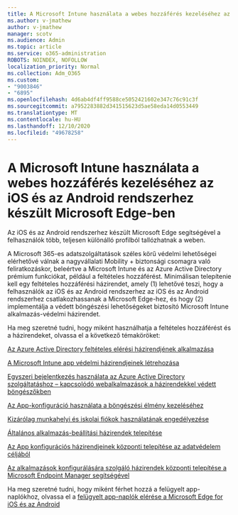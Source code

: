 ```yaml
---
title: A Microsoft Intune használata a webes hozzáférés kezeléséhez az iOS és az Android rendszerhez készült Microsoft Edge-ben
ms.author: v-jmathew
author: v-jmathew
manager: scotv
ms.audience: Admin
ms.topic: article
ms.service: o365-administration
ROBOTS: NOINDEX, NOFOLLOW
localization_priority: Normal
ms.collection: Adm_O365
ms.custom:
- "9003846"
- "6895"
ms.openlocfilehash: 4d6ab4df4ff9588ce5052421602e347c76c91c3f
ms.sourcegitcommit: a7952283882d341515623d5ae58eda14d0553449
ms.translationtype: MT
ms.contentlocale: hu-HU
ms.lasthandoff: 12/10/2020
ms.locfileid: "49678258"
---
```

# <a name="use-microsoft-intune-to-manage-web-access-in-microsoft-edge-for-ios-and-android"></a>A Microsoft Intune használata a webes hozzáférés kezeléséhez az iOS és az Android rendszerhez készült Microsoft Edge-ben

Az iOS és az Android rendszerhez készült Microsoft Edge segítségével a felhasználók több, teljesen különálló profilból tallózhatnak a weben.

A Microsoft 365-es adatszolgáltatások széles körű védelmi lehetőségei elérhetővé válnak a nagyvállalati Mobility + biztonsági csomagra való feliratkozáskor, beleértve a Microsoft Intune és az Azure Active Directory prémium funkciókat, például a feltételes hozzáférést. Minimálisan telepítenie kell egy feltételes hozzáférési házirendet, amely (1) lehetővé teszi, hogy a felhasználók az iOS és az Android rendszerhez az iOS és az Android rendszerhez csatlakozhassanak a Microsoft Edge-hez, és hogy (2) implementálja a védett böngészési lehetőségeket biztosító Microsoft Intune alkalmazás-védelmi házirendet.

Ha meg szeretné tudni, hogy miként használhatja a feltételes hozzáférést és a házirendeket, olvassa el a következő témaköröket:

[Az Azure Active Directory feltételes elérési házirendjének alkalmazása](https://go.microsoft.com/fwlink/?linkid=2132481)

[A Microsoft Intune app védelmi házirendjeinek létrehozása](https://go.microsoft.com/fwlink/?linkid=2132651)

[Egyszeri bejelentkezés használata az Azure Active Directory szolgáltatáshoz – kapcsolódó webalkalmazások a házirendekkel védett böngészőkben](https://go.microsoft.com/fwlink/?linkid=2132482)

[Az App-konfiguráció használata a böngészési élmény kezeléséhez](https://go.microsoft.com/fwlink/?linkid=2132483)

[Kizárólag munkahelyi és iskolai fiókok használatának engedélyezése](https://go.microsoft.com/fwlink/?linkid=2132652)

[Általános alkalmazás-beállítási házirendek telepítése](https://go.microsoft.com/fwlink/?linkid=2132653)

[Az App konfigurációs házirendjeinek központi telepítése az adatvédelem céljából](https://go.microsoft.com/fwlink/?linkid=2132654)

[Az alkalmazások konfigurálására szolgáló házirendek központi telepítése a Microsoft Endpoint Manager segítségével](https://go.microsoft.com/fwlink/?linkid=2132707)

Ha meg szeretné tudni, hogy miként férhet hozzá a felügyelt app-naplókhoz, olvassa el a [felügyelt app-naplók elérése a Microsoft Edge for iOS és az Android](https://go.microsoft.com/fwlink/?linkid=2132578)
